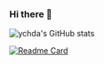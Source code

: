 ### Hi there 👋

<!--
**ychda/ychda** is a ✨ _special_ ✨ repository because its `README.md` (this file) appears on your GitHub profile.

Here are some ideas to get you started:

- 🔭 I’m currently working on ...
- 🌱 I’m currently learning ...
- 👯 I’m looking to collaborate on ...
- 🤔 I’m looking for help with ...
- 💬 Ask me about ...
- 📫 How to reach me: ...
- 😄 Pronouns: ...
- ⚡ Fun fact: ...

- https://github.com/anuraghazra/github-readme-stats/blob/master/docs/readme_cn.md
-->

<!-- ![ychda's GitHub stats](https://github-readme-stats.vercel.app/api?username=ychda) -->

<!-- ![ychda's GitHub stats](https://github-readme-stats.vercel.app/api?username=ychda&show_icons=true&theme=radical) -->

![ychda's GitHub stats](https://github-readme-stats.vercel.app/api?username=ychda&count_private=true&show_owner=true)

<!-- ![ychda's GitHub stats](https://github-readme-stats.vercel.app/api?username=ychda&hide=contribs,prs) -->

[![Readme Card](https://github-readme-stats.vercel.app/api/pin/?username=ychda&repo=brainyquote_spider)](https://github.com/ychda/brainyquote_spider )
